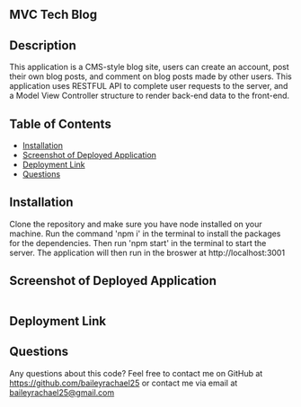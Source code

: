 ## MVC Tech Blog

## Description
This application is a CMS-style blog site, users can create an account, post their own blog posts, and comment on blog posts made by other users.
This application uses RESTFUL API to complete user requests to the server, and a Model View Controller structure to render back-end data to the front-end.

## Table of Contents
- [Installation](#install)
- [Screenshot of Deployed Application](#deployed)
- [Deployment Link](#deployment)
- [Questions](#questions)

## Installation
Clone the repository and make sure you have node installed on your machine.
Run the command 'npm i' in the terminal to install the packages for the dependencies.
Then run 'npm start' in the terminal to start the server.
The application will then run in the broswer at http://localhost:3001

## Screenshot of Deployed Application
<img src="">

## Deployment Link

## Questions
Any questions about this code? Feel free to contact me on GitHub at https://github.com/baileyrachael25 or contact me via email at baileyrachael25@gmail.com

